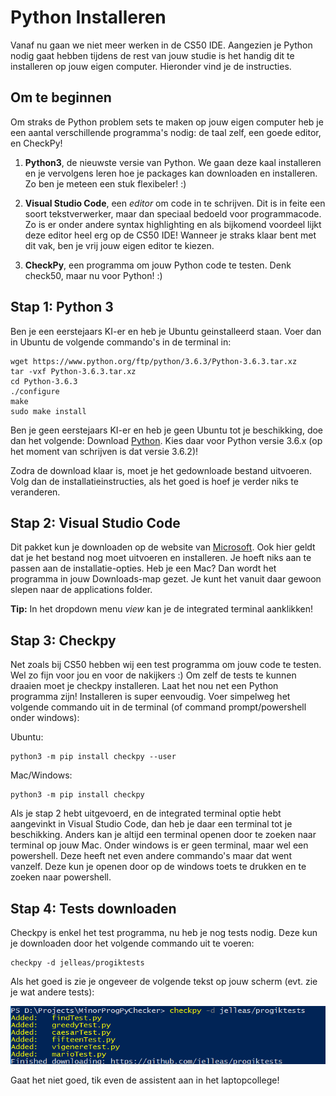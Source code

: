 # Python Installeren

Vanaf nu gaan we niet meer werken in de CS50 IDE. Aangezien je Python nodig gaat hebben tijdens de rest van jouw studie is het handig dit te installeren op jouw eigen computer. Hieronder vind je de instructies.

## Om te beginnen

Om straks de Python problem sets te maken op jouw eigen computer heb je een aantal verschillende programma's nodig: de taal zelf, een goede editor, en CheckPy!

1. **Python3**, de nieuwste versie van Python. We gaan deze kaal installeren en je vervolgens leren hoe je packages kan downloaden en installeren. Zo ben je meteen een stuk flexibeler! :)

2. **Visual Studio Code**, een *editor* om code in te schrijven. Dit is in feite een soort tekstverwerker, maar dan speciaal bedoeld voor programmacode. Zo is er onder andere syntax highlighting en als bijkomend voordeel lijkt deze editor heel erg op de CS50 IDE! Wanneer je straks klaar bent met dit vak, ben je vrij jouw eigen editor te kiezen.

3. **CheckPy**, een programma om jouw Python code te testen. Denk check50, maar nu voor Python! :)

## Stap 1: Python 3

Ben je een eerstejaars KI-er en heb je Ubuntu geinstalleerd staan. Voer dan in Ubuntu de volgende commando's in de terminal in:

	wget https://www.python.org/ftp/python/3.6.3/Python-3.6.3.tar.xz
	tar -vxf Python-3.6.3.tar.xz
	cd Python-3.6.3
	./configure
	make
	sudo make install

Ben je geen eerstejaars KI-er en heb je geen Ubuntu tot je beschikking, doe dan het volgende: Download [Python](https://www.python.org/downloads/). Kies daar voor Python versie 3.6.x (op het moment van schrijven is dat versie 3.6.2)!

Zodra de download klaar is, moet je het gedownloade bestand uitvoeren. Volg dan de installatieinstructies, als het goed is hoef je verder niks te veranderen.

## Stap 2: Visual Studio Code

Dit pakket kun je downloaden op de website van [Microsoft](https://code.visualstudio.com/). Ook hier geldt dat je het bestand nog moet uitvoeren en installeren. Je hoeft niks aan te passen aan de installatie-opties. Heb je een Mac? Dan wordt het programma in jouw Downloads-map gezet. Je kunt het vanuit daar gewoon slepen naar de applications folder.

**Tip:** In het dropdown menu *view* kan je de integrated terminal aanklikken!

## Stap 3: Checkpy

Net zoals bij CS50 hebben wij een test programma om jouw code te testen. Wel zo fijn voor jou en voor de nakijkers :)
Om zelf de tests te kunnen draaien moet je checkpy installeren. Laat het nou net een Python programma zijn! Installeren is super eenvoudig. Voer simpelweg het volgende commando uit in de terminal (of command prompt/powershell onder windows):

Ubuntu:

	python3 -m pip install checkpy --user

Mac/Windows:

	python3 -m pip install checkpy

Als je stap 2 hebt uitgevoerd, en de integrated terminal optie hebt aangevinkt in Visual Studio Code, dan heb je daar een terminal tot je beschikking. Anders kan je altijd een terminal openen door te zoeken naar terminal op jouw Mac. Onder windows is er geen terminal, maar wel een powershell. Deze heeft net even andere commando's maar dat went vanzelf. Deze kun je openen door op de windows toets te drukken en te zoeken naar powershell.

## Stap 4: Tests downloaden

Checkpy is enkel het test programma, nu heb je nog tests nodig. Deze kun je downloaden door het volgende commando uit te voeren:

	checkpy -d jelleas/progiktests

Als het goed is zie je ongeveer de volgende tekst op jouw scherm (evt. zie je wat andere tests):

![](checkpy_download.png)

Gaat het niet goed, tik even de assistent aan in het laptopcollege!
